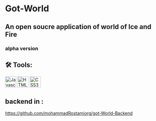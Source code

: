 # Got-World

## An open soucre application of world of Ice and Fire

### alpha version

## 🛠 Tools:

  <img src="https://raw.githubusercontent.com/danielcranney/readme-generator/main/public/icons/skills/javascript-colored.svg" width="36" height="36" alt="Javascript" /> <img src="https://raw.githubusercontent.com/danielcranney/readme-generator/main/public/icons/skills/html5-colored.svg" width="36" height="36" alt="HTML5" />
      <img src="https://raw.githubusercontent.com/danielcranney/readme-generator/main/public/icons/skills/css3-colored.svg" width="36" height="36" alt="CSS3" />
       


## backend in :

https://github.com/mohammadRostamiorg/got-World-Backend

